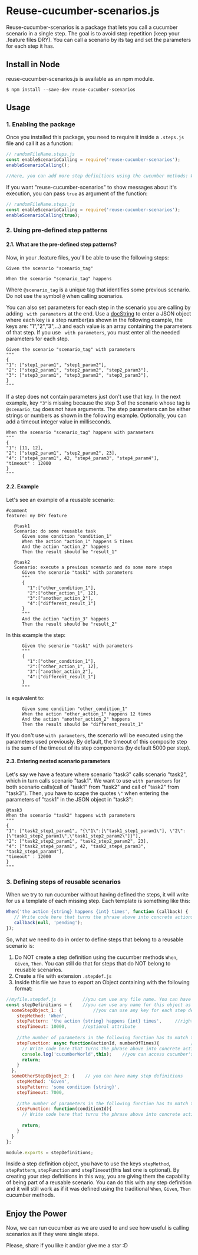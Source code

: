 # Reuse-cucumber-scenarios.js

Reuse-cucumber-scenarios is a package that lets you call a cucumber scenario in a single step.
The goal is to avoid step repetition (keep your .feature files DRY). 
You can call a scenario by its tag and set the parameters for each step it has.

## Install in Node

reuse-cucumber-scenarios.js is available as an npm module.

``` shell
$ npm install --save-dev reuse-cucumber-scenarios
```

## Usage

### 1. Enabling the package
Once you installed this package, you need to require it inside a `.steps.js` file and call it as a function:

```javascript
// randomFileName.steps.js
const enableScenarioCalling = require('reuse-cucumber-scenarios');
enableScenarioCalling();

//Here, you can add more step definitions using the cucumber methods: When, Given, Then.
```

If you want "reuse-cucumber-scenarios" to show messages about it's execution, you can pass `true` as argument of the function:

```javascript
// randomFileName.steps.js
const enableScenarioCalling = require('reuse-cucumber-scenarios');
enableScenarioCalling(true);
```

### 2. Using pre-defined step patterns
#### 2.1. What are the pre-defined step patterns?
Now, in your .feature files, you'll be able to use the following steps:

```gherkin
Given the scenario "scenario_tag"
```
```gherkin
When the scenario "scenario_tag" happens
```
Where `@scenario_tag` is a unique tag that identifies some previous scenario. Do not use the symbol `@` when calling scenarios.

You can also set parameters for each step in the scenario you are calling by adding ` with parameters` at the end.
Use a [docString](https://cucumber.io/docs/reference#doc-strings) to enter a JSON object where each key is a step number(as shown in the following example, the keys are:  "1","2","3",...) 
and each value is an array containing the parameters of that step.
If you use ` with parameters`, you must enter all the needed parameters for each step.

```gherkin
Given the scenario "scenario_tag" with parameters
"""
{
"1": ["step1_param1", "step1_param2"],
"2": ["step2_param1", "step2_param2", "step2_param3"],
"3": ["step3_param1", "step3_param2", "step3_param3"],
}
"""
```
If a step does not contain parameters just don't use that key. 
In the next example, key `"3"`is missing because the step 3 of the scenario whose tag is `@scenario_tag` does not have arguments.
The step parameters can be either strings or numbers as shown in the following example.
Optionally, you can add a timeout integer value in milliseconds.

```gherkin
When the scenario "scenario_tag" happens with parameters
"""
{
"1": [11, 12],
"2": ["step2_param1", "step2_param2", 23],
"4": ["step4_param1", 42, "step4_param3", "step4_param4"],
"timeout" : 12000
}
"""
```

#### 2.2. Example
Let's see an example of a reusable scenario:

```gherkin
#comment
feature: my DRY feature 

   @task1
   Scenario: do some reusable task 
      Given some condition "condition_1"
      When the action "action_1" happens 5 times
      And the action "action_2" happens
      Then the result should be "result_1"
   
   @task2
   Scenario: execute a previous scenario and do some more steps
      Given the scenario "task1" with parameters
      """
      {
        "1":["other_condition_1"],
        "2":["other_action_1", 12],
        "3":["another_action_2"],
        "4":["different_result_1"]
      }
      """
      And the action "action_3" happens
      Then the result should be "result_2"

```
In this example the step:

```gherkin
      Given the scenario "task1" with parameters
      """
      {
        "1":["other_condition_1"],
        "2":["other_action_1", 12],
        "3":["another_action_2"],
        "4":["different_result_1"]
      }
      """
```
is equivalent to:

```gherkin
      Given some condition "other_condition_1"
      When the action "other_action_1" happens 12 times
      And the action "another_action_2" happens
      Then the result should be "different_result_1"
```
If you don't use `with parameters`, the scenario will be executed using the parameters used previously.
By default, the timeout of this composite step is the sum of the timeout of its step components (by default 5000 per step).

#### 2.3. Entering nested scenario parameters

Let's say we have a feature where scenario "task3" calls scenario "task2", which in turn calls scenario "task1". We want to use 
 `with parameters` for both scenario calls(call of "task1" from "task2" and call of "task2" from "task3"). Then, you have to scape the quotes `\"` when entering the parameters of "task1" in the JSON object in "task3":
 
```gherkin
@task3
When the scenario "task2" happens with parameters
"""
{
"1": ["task2_step1_param1", "{\"1\":[\"task1_step1_param1\"], \"2\":[\"task1_step2_param1\",\"task1_step2_param2\"]}"],
"2": ["task2_step2_param1", "task2_step2_param2", 23],
"4": ["task2_step4_param1", 42, "task2_step4_param3", "task2_step4_param4"],
"timeout" : 12000
}
"""
```

### 3. Defining steps of reusable scenarios
When we try to run cucumber without having defined the steps, it will write for us a template of each missing step.
Each template is something like this:

```javascript
When('the action {string} happens {int} times', function (callback) {
   // Write code here that turns the phrase above into concrete actions
   callback(null, 'pending');
});
```

So, what we need to do in order to define steps that belong to a reusable scenario is:

1) Do NOT create a step definition using the cucumber methods `When`, `Given`, `Then`. You can still do that for steps that do NOT belong to reusable scenarios. 
2) Create a file with extension `.stepdef.js`
3) Inside this file we have to export an Object containing with the following format:

```javascript
//myfile.stepdef.js          //you can use any file name. You can have many files with extention .stepdef.js
const stepDefinitions = {    //you can use any name for this object as long as it's the same that you export
  someStepObject_1: {            //you can use any key for each step definition
    stepMethod: 'When',
    stepPattern: 'the action {string} happens {int} times',     //right now, regex is not supported
    stepTimeout: 10000,      //optional attribute
    
    //the number of parameters in the following function has to match the number of parameters in your step pattern
    stepFunction: async function(actionId, numberOfTimes){            //if you want, you can use asynchronous functions 
      // Write code here that turns the phrase above into concrete actions
      console.log('cucumberWorld',this);    //you can access cucumber's World from here as long as you don't use an arrow function
      return;
    }
  },
  someOtherStepObject_2: {    // you can have many step definitions
    stepMethod: 'Given',
    stepPattern: 'some condition {string}',    
    stepTimeout: 7000,      
    
    //the number of parameters in the following function has to match the number of parameters in your step pattern
    stepFunction: function(conditionId){  
      // Write code here that turns the phrase above into concrete actions
      
      return;
    }
  }
};

module.exports = stepDefinitions;
```
Inside a step definition object, you have to use the keys `stepMethod`, `stepPattern`, `stepFunction` and `stepTimeout`(this last one is optional).
By creating your step definitions in this way, you are giving them the capability of being part of a reusable scenario. 
You can do this with any step definition and it will still work as if it was defined using the traditional `When`, `Given`, `Then` cucumber methods.

## Enjoy the Power

Now, we can run cucumber as we are used to and see how useful is calling scenarios as if they were single steps.

Please, share if you like it and/or give me a star :D
